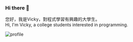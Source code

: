 ### Hi there 👋
您好，我是Vicky，對程式學習有興趣的大學生。  
Hi, I'm Vicky, a college students interested in programming.  
  
![profile](https://github.com/Huaixuannn/Huaixuannn/assets/110719407/e27a61b7-9436-4d53-b393-f62daf16f452)  

<!--
**Huaixuannn/Huaixuannn** is a ✨ _special_ ✨ repository because its `README.md` (this file) appears on your GitHub profile.

Here are some ideas to get you started:

- 🔭 I’m currently working on ...
- 🌱 I’m currently learning ...
- 👯 I’m looking to collaborate on ...
- 🤔 I’m looking for help with ...
- 💬 Ask me about ...
- 📫 How to reach me: ...
- 😄 Pronouns: ...
- ⚡ Fun fact: ...
-->
